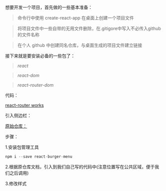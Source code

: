 想要开发一个项目，首先做的一些基本准备：

>命令行中使用 create-react-app 在桌面上创建一个项目文件

>将项目文件中一些自带的无用文件删除，在.gitigore中写入不必传入github的文件名称

>在个人 github 中创建同名仓库，与桌面生成的项目文件建立链接

接下来就是要安装必备的一些包了：

> *react*

> *react-dom*

> *react-router-dom*


代码：

[react-router  works](https://github.com/liulu1012/shunzhi/commit/730e5e13033e1b691bfc4ab73de98c917ab66527)


引入侧边栏：

[原始仓库：](https://github.com/negomi/react-burger-menu)

步骤：

1.安装包管理工具

```js
npm i --save react-burger-menu
```

2.根据原仓库文档，引入到我们自己写的代码中(注意位置写在公共区域，便于我们之后调用)

3.修改样式
